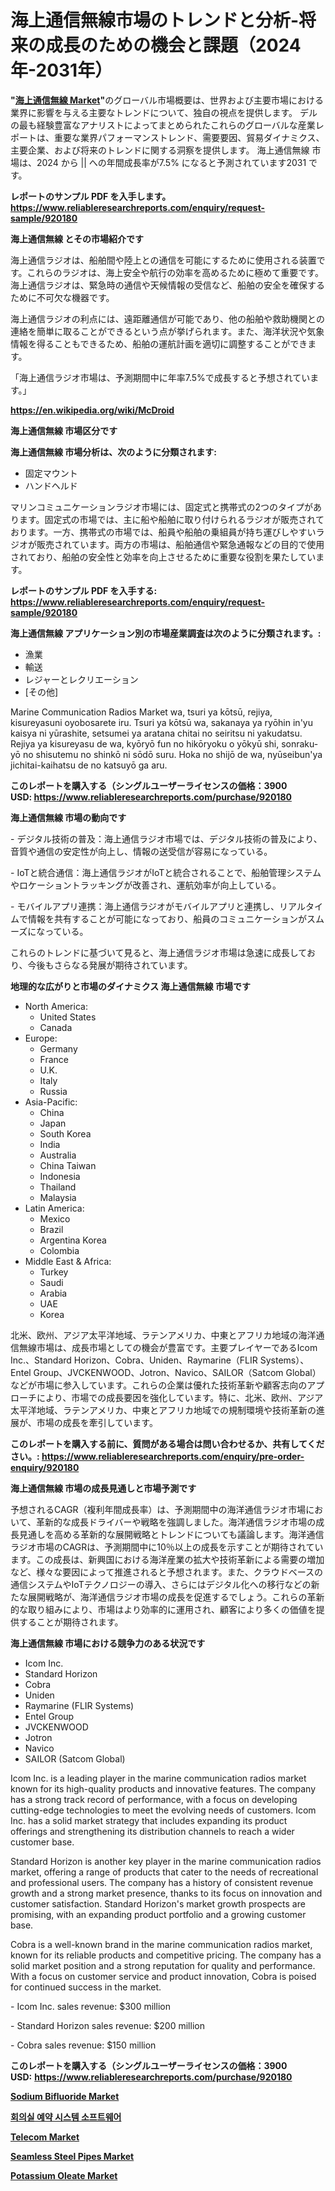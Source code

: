<p><h1>海上通信無線市場のトレンドと分析-将来の成長のための機会と課題（2024年-2031年）</h1></p><p><strong>"<a href="https://www.reliableresearchreports.com/marine-communication-radios-r920180">海上通信無線 Market</a>"</strong>のグローバル市場概要は、世界および主要市場における業界に影響を与える主要なトレンドについて、独自の視点を提供します。 デルの最も経験豊富なアナリストによってまとめられたこれらのグローバルな産業レポートは、重要な業界パフォーマンストレンド、需要要因、貿易ダイナミクス、主要企業、および将来のトレンドに関する洞察を提供します。 海上通信無線 市場は、2024 から || への年間成長率が7.5% になると予測されています2031 です。</p>
<p><strong>レポートのサンプル PDF を入手します。</strong><strong><a href="https://www.reliableresearchreports.com/enquiry/request-sample/920180">https://www.reliableresearchreports.com/enquiry/request-sample/920180</a></strong></p>
<p><strong>海上通信無線 とその市場紹介です</strong></p>
<p><p>海上通信ラジオは、船舶間や陸上との通信を可能にするために使用される装置です。これらのラジオは、海上安全や航行の効率を高めるために極めて重要です。海上通信ラジオは、緊急時の通信や天候情報の受信など、船舶の安全を確保するために不可欠な機器です。</p><p>海上通信ラジオの利点には、遠距離通信が可能であり、他の船舶や救助機関との連絡を簡単に取ることができるという点が挙げられます。また、海洋状況や気象情報を得ることもできるため、船舶の運航計画を適切に調整することができます。</p><p>「海上通信ラジオ市場は、予測期間中に年率7.5%で成長すると予想されています。」</p><a href="https://en.wikipedia.org/wiki/McDroid"></a></p>
<p><strong><a href="https://en.wikipedia.org/wiki/McDroid">https://en.wikipedia.org/wiki/McDroid</a></strong></p>
<p><strong>海上通信無線&nbsp;市場区分です</strong><strong></strong></p>
<p><strong>海上通信無線 市場分析は、次のように分類されます:</strong>&nbsp;</p>
<p><ul><li>固定マウント</li><li>ハンドヘルド</li></ul></p>
<p><p>マリンコミュニケーションラジオ市場には、固定式と携帯式の2つのタイプがあります。固定式の市場では、主に船や船舶に取り付けられるラジオが販売されております。一方、携帯式の市場では、船員や船舶の乗組員が持ち運びしやすいラジオが販売されています。両方の市場は、船舶通信や緊急通報などの目的で使用されており、船舶の安全性と効率を向上させるために重要な役割を果たしています。</p></p>
<p><strong>レポートのサンプル PDF を入手する: <a href="https://www.reliableresearchreports.com/enquiry/request-sample/920180">https://www.reliableresearchreports.com/enquiry/request-sample/920180</a></strong></p>
<p><strong> 海上通信無線 アプリケーション別の市場産業調査は次のように分類されます。:</strong></p>
<p><ul><li>漁業</li><li>輸送</li><li>レジャーとレクリエーション</li><li>[その他]</li></ul></p>
<p><p>Marine Communication Radios Market wa, tsuri ya kōtsū, rejiya, kisureyasuni oyobosarete iru. Tsuri ya kōtsū wa, sakanaya ya ryōhin in'yu kaisya ni yūrashite, setsumei ya aratana chitai no seiritsu ni yakudatsu. Rejiya ya kisureyasu de wa, kyōryō fun no hikōryoku o yōkyū shi, sonraku-yō no shisutemu no shinkō ni sōdō suru. Hoka no shijō de wa, nyūseibun'ya jichitai-kaihatsu de no katsuyō ga aru.</p></p>
<p><strong>このレポートを購入する（シングルユーザーライセンスの価格：3900 USD:</strong><strong>&nbsp;<a href="https://www.reliableresearchreports.com/purchase/920180">https://www.reliableresearchreports.com/purchase/920180</a></strong></p>
<p><strong>海上通信無線 市場の動向です</strong></p>
<p><p>- デジタル技術の普及：海上通信ラジオ市場では、デジタル技術の普及により、音質や通信の安定性が向上し、情報の送受信が容易になっている。</p><p>- IoTと統合通信：海上通信ラジオがIoTと統合されることで、船舶管理システムやロケーショントラッキングが改善され、運航効率が向上している。</p><p>- モバイルアプリ連携：海上通信ラジオがモバイルアプリと連携し、リアルタイムで情報を共有することが可能になっており、船員のコミュニケーションがスムーズになっている。</p><p>これらのトレンドに基づいて見ると、海上通信ラジオ市場は急速に成長しており、今後もさらなる発展が期待されています。</p></p>
<p><strong>地理的な広がりと市場のダイナミクス 海上通信無線 市場です</strong></p>
<p><ul>
    <li>
        North America:
        <ul>
            <li>United States</li>
            <li>Canada</li>
        </ul>
    </li>
    <li>
        Europe:
        <ul>
            <li>Germany</li>
            <li>France</li>
            <li>U.K.</li>
            <li>Italy</li>
            <li>Russia</li>
        </ul>
    </li>
    <li>
        Asia-Pacific:
        <ul>
            <li>China</li>
            <li>Japan</li>
            <li>South Korea</li>
            <li>India</li>
            <li>Australia</li>
            <li>China Taiwan</li>
            <li>Indonesia</li>
            <li>Thailand</li>
            <li>Malaysia</li>
        </ul>
    </li>
    <li>
        Latin America:
        <ul>
            <li>Mexico</li>
            <li>Brazil</li>
            <li>Argentina Korea</li>
            <li>Colombia</li>
        </ul>
    </li>
    <li>
        Middle East & Africa:
        <ul>
            <li>Turkey</li>
            <li>Saudi</li>
            <li>Arabia</li>
            <li>UAE</li>
            <li>Korea</li>
        </ul>
    </li>
    </ul></p>
<p><p>北米、欧州、アジア太平洋地域、ラテンアメリカ、中東とアフリカ地域の海洋通信無線市場は、成長市場としての機会が豊富です。主要プレイヤーであるIcom Inc.、Standard Horizon、Cobra、Uniden、Raymarine（FLIR Systems）、Entel Group、JVCKENWOOD、Jotron、Navico、SAILOR（Satcom Global）などが市場に参入しています。これらの企業は優れた技術革新や顧客志向のアプローチにより、市場での成長要因を強化しています。特に、北米、欧州、アジア太平洋地域、ラテンアメリカ、中東とアフリカ地域での規制環境や技術革新の進展が、市場の成長を牽引しています。</p></p>
<p><strong>このレポートを購入する前に、質問がある場合は問い合わせるか、共有してください。:&nbsp;<a href="https://www.reliableresearchreports.com/enquiry/pre-order-enquiry/920180">https://www.reliableresearchreports.com/enquiry/pre-order-enquiry/920180</a></strong></p>
<p><strong>海上通信無線 市場の成長見通しと市場予測です</strong></p>
<p><p>予想されるCAGR（複利年間成長率）は、予測期間中の海洋通信ラジオ市場において、革新的な成長ドライバーや戦略を強調しました。海洋通信ラジオ市場の成長見通しを高める革新的な展開戦略とトレンドについても議論します。海洋通信ラジオ市場のCAGRは、予測期間中に10％以上の成長を示すことが期待されています。この成長は、新興国における海洋産業の拡大や技術革新による需要の増加など、様々な要因によって推進されると予想されます。また、クラウドベースの通信システムやIoTテクノロジーの導入、さらにはデジタル化への移行などの新たな展開戦略が、海洋通信ラジオ市場の成長を促進するでしょう。これらの革新的な取り組みにより、市場はより効率的に運用され、顧客により多くの価値を提供することが期待されます。</p></p>
<p><strong>海上通信無線 市場における競争力のある状況です</strong></p>
<p><ul><li>Icom Inc.</li><li>Standard Horizon</li><li>Cobra</li><li>Uniden</li><li>Raymarine (FLIR Systems)</li><li>Entel Group</li><li>JVCKENWOOD</li><li>Jotron</li><li>Navico</li><li>SAILOR (Satcom Global)</li></ul></p>
<p><p>Icom Inc. is a leading player in the marine communication radios market known for its high-quality products and innovative features. The company has a strong track record of performance, with a focus on developing cutting-edge technologies to meet the evolving needs of customers. Icom Inc. has a solid market strategy that includes expanding its product offerings and strengthening its distribution channels to reach a wider customer base.</p><p>Standard Horizon is another key player in the marine communication radios market, offering a range of products that cater to the needs of recreational and professional users. The company has a history of consistent revenue growth and a strong market presence, thanks to its focus on innovation and customer satisfaction. Standard Horizon's market growth prospects are promising, with an expanding product portfolio and a growing customer base.</p><p>Cobra is a well-known brand in the marine communication radios market, known for its reliable products and competitive pricing. The company has a solid market position and a strong reputation for quality and performance. With a focus on customer service and product innovation, Cobra is poised for continued success in the market.</p><p>- Icom Inc. sales revenue: $300 million</p><p>- Standard Horizon sales revenue: $200 million</p><p>- Cobra sales revenue: $150 million</p></p>
<p><strong>このレポートを購入する（シングルユーザーライセンスの価格：3900 USD:</strong>&nbsp;<strong><a href="https://www.reliableresearchreports.com/purchase/920180">https://www.reliableresearchreports.com/purchase/920180</a></strong></p>
<p><strong><p><a href="https://github.com/susanjprice2023/Market-Research-Report-List-2/blob/main/sodium-bifluoride-market.md">Sodium Bifluoride Market</a></p><p><a href="https://medium.com/@samiahussain82/%EB%AF%B8%ED%8C%85%EB%A3%B8-%EC%98%88%EC%95%BD-%EC%8B%9C%EC%8A%A4%ED%85%9C-%EC%86%8C%ED%94%84%ED%8A%B8%EC%9B%A8%EC%96%B4-%EC%8B%9C%EC%9E%A5-%EA%B7%9C%EB%AA%A8-%EC%84%B1%EC%9E%A5-%EB%B0%8F-%EC%8B%9C%EC%9E%A5-%EC%84%B8%EB%B6%84%ED%99%94-%EB%B0%8F-%EC%A7%80%EC%97%AD-%ED%86%B5%EC%B0%B0%EB%A0%A5-%EB%B0%8F-2031%EB%85%84%EA%B9%8C%EC%A7%80%EC%9D%98-%EC%98%88%EC%B8%A1%EC%97%90-%EC%9D%98%ED%95%9C-%EC%82%B0%EC%97%85-%EB%B6%84%EC%84%9D-0c89b4dbfc0d">회의실 예약 시스템 소프트웨어</a></p><p><a href="https://issuu.com/reportprime-2/docs/telecom-market-size-2030.pptx_74109160350afe">Telecom Market</a></p><p><a href="https://github.com/globismark/Market-Research-Report-List-5/blob/main/seamless-steel-pipes-market.md">Seamless Steel Pipes Market</a></p><p><a href="https://github.com/prosalinda88/Market-Research-Report-List-6/blob/main/potassium-oleate-market.md">Potassium Oleate Market</a></p></strong></p>